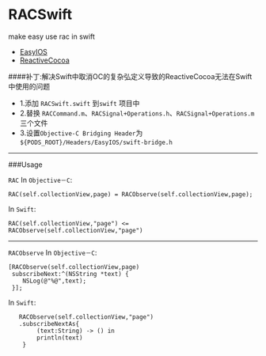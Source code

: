 RACSwift
========

make easy use rac in swift

* [EasyIOS](https://github.com/zhuchaowe/EasyIOS)
* [ReactiveCocoa](https://github.com/zhuchaowe/ReactiveCocoa)

####补丁:解决Swift中取消OC的复杂弘定义导致的ReactiveCocoa无法在Swift中使用的问题

* 1.添加 `RACSwift.swift` 到`swift` 项目中
* 2.替换 `RACCommand.m`、`RACSignal+Operations.h`、`RACSignal+Operations.m` 三个文件
* 3.设置`Objective-C Bridging Header`为`${PODS_ROOT}/Headers/EasyIOS/swift-bridge.h`

___

###Usage

`RAC` In `Objective－C`:

	RAC(self.collectionView,page) = RACObserve(self.collectionView,page);

In `Swift`:

	RAC(self.collectionView,"page") <= RACObserve(self.collectionView,"page")
	
___
    
`RACObserve` In `Objective－C`:
	
	[RACObserve(self.collectionView,page)
     subscribeNext:^(NSString *text) {
     	NSLog(@"%@",text);
     }];

In `Swift`:

       RACObserve(self.collectionView,"page")
       .subscribeNextAs{
            (text:String) -> () in
            println(text)
        }